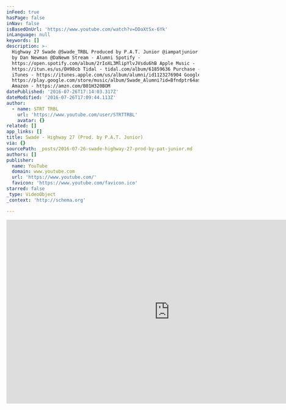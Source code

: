 ```yaml
---
inFeed: true
hasPage: false
inNav: false
isBasedOnUrl: 'https://www.youtube.com/watch?v=DDaXtSx-6Yk'
inLanguage: null
keywords: []
description: >-
  Highway 27 Swade @Swade_TRBL Produced by P.A.T. Junior @iampatjunior Directed
  by Dan Newman @DaNewm Stream - Alumni Spotify -
  https://open.spotify.com/album/2rIoXL3MlipYlvJVsdu6hB Apple Music -
  https://itun.es/us/OH98cb Tidal - tidal.com/album/61859636 Purchase - Alumni
  iTunes - https://itunes.apple.com/us/album/alumni/id1123276904 Google Play -
  https://play.google.com/store/music/album/Swade_Alumni?id=Bfndptr64as3yjcziyu3ojaj75i
  Amazon - https://amzn.com/B01H320BOM
datePublished: '2016-07-26T17:14:03.317Z'
dateModified: '2016-07-26T17:09:44.113Z'
author:
  - name: STRT TRBL
    url: 'https://www.youtube.com/user/STRTTRBL'
    avatar: {}
related: []
app_links: []
title: Swade - Highway 27 (Prod. by P.A.T. Junior)
via: {}
sourcePath: _posts/2016-07-26-swade-highway-27-prod-by-pat-junior.md
authors: []
publisher:
  name: YouTube
  domain: www.youtube.com
  url: 'https://www.youtube.com/'
  favicon: 'https://www.youtube.com/favicon.ico'
starred: false
_type: VideoObject
_context: 'http://schema.org'

---
```

<iframe src="https://cdn.embedly.com/widgets/media.html?src=https%3A%2F%2Fwww.youtube.com%2Fembed%2FDDaXtSx-6Yk%3Ffeature%3Doembed&amp;url=http%3A%2F%2Fwww.youtube.com%2Fwatch%3Fv%3DDDaXtSx-6Yk&amp;image=https%3A%2F%2Fi.ytimg.com%2Fvi%2FDDaXtSx-6Yk%2Fhqdefault.jpg&amp;key=b7d04c9b404c499eba89ee7072e1c4f7&amp;type=text%2Fhtml&amp;schema=youtube" width="854" height="480" scrolling="no" frameborder="0" allowfullscreen="" style=""></iframe>